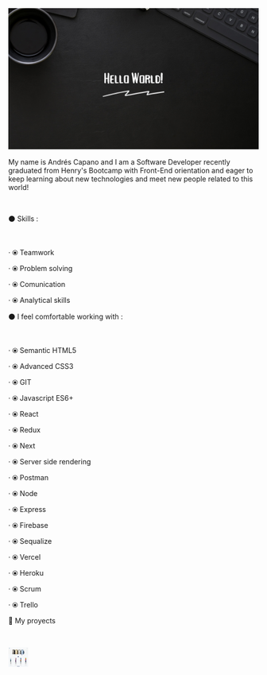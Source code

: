 
<img src="./images/GithubFondo.png">

My name is Andrés Capano and I am a Software Developer recently graduated from Henry's Bootcamp with Front-End orientation and eager to keep learning about new technologies and meet new people related to this world!

<br />

⚫ Skills :

<br />

· ⦿ Teamwork

· ⦿ Problem solving

· ⦿ Comunication

· ⦿ Analytical skills

⚫ I feel comfortable working with :

<br />

· ⦿ Semantic HTML5

· ⦿ Advanced CSS3

· ⦿ GIT

· ⦿ Javascript ES6+

· ⦿ React

· ⦿ Redux

· ⦿ Next

· ⦿ Server side rendering

· ⦿ Postman

· ⦿ Node

· ⦿ Express

· ⦿ Firebase

· ⦿ Sequalize

· ⦿ Vercel

· ⦿ Heroku

· ⦿ Scrum

· ⦿ Trello

📌 My proyects

<br />

<a href="https://smartify.vercel.app/" target="_blank"> <img src="./images/Smartify.png" alt="Smartify" width="40" height="40"/> </a>